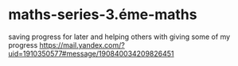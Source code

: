 # maths-series-3.éme-maths
saving progress for later  and helping others with giving some of my progress
https://mail.yandex.com/?uid=1910350577#message/190840034209826451
